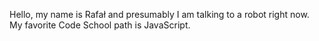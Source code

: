 Hello, my name is Rafał and presumably I am talking to a robot right now.
My favorite Code School path is JavaScript.
